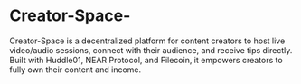 # Creator-Space-
Creator-Space is a decentralized platform for content creators to host live video/audio sessions, connect with their audience, and receive tips directly. Built with Huddle01, NEAR Protocol, and Filecoin, it empowers creators to fully own their content and income.
